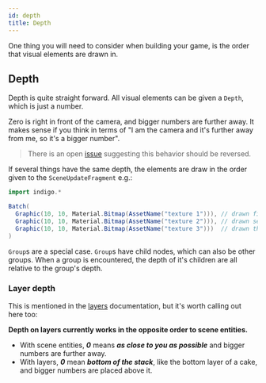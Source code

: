 ```yaml
---
id: depth
title: Depth
---
```


One thing you will need to consider when building your game, is the order that visual elements are drawn in.

## Depth

Depth is quite straight forward. All visual elements can be given a `Depth`, which is just a number.

Zero is right in front of the camera, and bigger numbers are further away. It makes sense if you think in terms of "I am the camera and it's further away from me, so it's a bigger number".

> There is an open [issue](https://github.com/PurpleKingdomGames/indigo/issues/223) suggesting this behavior should be reversed.

If several things have the same depth, the elements are draw in the order given to the `SceneUpdateFragment` e.g.:

```scala mdoc:js
import indigo.*

Batch(
  Graphic(10, 10, Material.Bitmap(AssetName("texture 1"))), // drawn first (on the bottom)
  Graphic(10, 10, Material.Bitmap(AssetName("texture 2"))), // drawn second (on top of graphic1)
  Graphic(10, 10, Material.Bitmap(AssetName("texture 3")))  // drawn third (drawn last on top of graphic2)
)
```

`Group`s are a special case. `Group`s have child nodes, which can also be other groups. When a group is encountered, the depth of it's children are all relative to the group's depth.

### Layer depth

This is mentioned in the [layers](layers.md) documentation, but it's worth calling out here too:

**Depth on layers currently works in the opposite order to scene entities.**

- With scene entities, ***0*** means ***as close to you as possible*** and bigger numbers are further away.
- With layers, ***0*** mean ***bottom of the stack***, like the bottom layer of a cake, and bigger numbers are placed above it.
